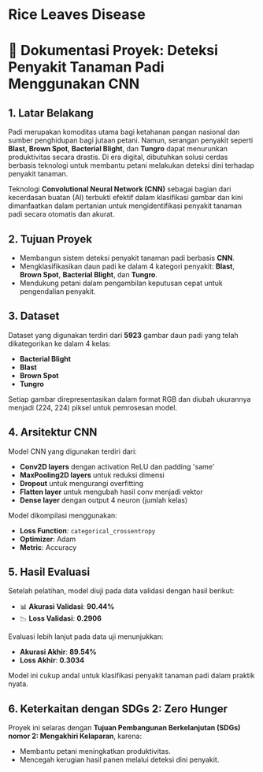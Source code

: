 # Rice Leaves Disease

# 📄 Dokumentasi Proyek: Deteksi Penyakit Tanaman Padi Menggunakan CNN

## 1. Latar Belakang
Padi merupakan komoditas utama bagi ketahanan pangan nasional dan sumber penghidupan bagi jutaan petani. Namun, serangan penyakit seperti **Blast**, **Brown Spot**, **Bacterial Blight**, dan **Tungro** dapat menurunkan produktivitas secara drastis. Di era digital, dibutuhkan solusi cerdas berbasis teknologi untuk membantu petani melakukan deteksi dini terhadap penyakit tanaman.

Teknologi **Convolutional Neural Network (CNN)** sebagai bagian dari kecerdasan buatan (AI) terbukti efektif dalam klasifikasi gambar dan kini dimanfaatkan dalam pertanian untuk mengidentifikasi penyakit tanaman padi secara otomatis dan akurat.

## 2. Tujuan Proyek
- Membangun sistem deteksi penyakit tanaman padi berbasis **CNN**.
- Mengklasifikasikan daun padi ke dalam 4 kategori penyakit: **Blast**, **Brown Spot**, **Bacterial Blight**, dan **Tungro**.
- Mendukung petani dalam pengambilan keputusan cepat untuk pengendalian penyakit.
  
## 3. Dataset
Dataset yang digunakan terdiri dari **5923** gambar daun padi yang telah dikategorikan ke dalam 4 kelas:
- **Bacterial Blight**
- **Blast**
- **Brown Spot**
- **Tungro**

Setiap gambar direpresentasikan dalam format RGB dan diubah ukurannya menjadi (224, 224) piksel untuk pemrosesan model.

## 4. Arsitektur CNN
Model CNN yang digunakan terdiri dari:
- **Conv2D layers** dengan activation ReLU dan padding 'same'
- **MaxPooling2D layers** untuk reduksi dimensi
- **Dropout** untuk mengurangi overfitting
- **Flatten layer** untuk mengubah hasil conv menjadi vektor
- **Dense layer** dengan output 4 neuron (jumlah kelas)

Model dikompilasi menggunakan:
- **Loss Function**: `categorical_crossentropy`
- **Optimizer**: Adam
- **Metric**: Accuracy

## 5. Hasil Evaluasi
Setelah pelatihan, model diuji pada data validasi dengan hasil berikut:

- 📊 **Akurasi Validasi**: **90.44%**
- 📉 **Loss Validasi**: **0.2906**

Evaluasi lebih lanjut pada data uji menunjukkan:

- **Akurasi Akhir**: **89.54%**
- **Loss Akhir**: **0.3034**

Model ini cukup andal untuk klasifikasi penyakit tanaman padi dalam praktik nyata.

## 6. Keterkaitan dengan SDGs 2: Zero Hunger
Proyek ini selaras dengan **Tujuan Pembangunan Berkelanjutan (SDGs) nomor 2: Mengakhiri Kelaparan**, karena:
- Membantu petani meningkatkan produktivitas.
- Mencegah kerugian hasil panen melalui deteksi dini penyakit.


